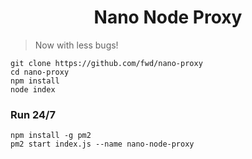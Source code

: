 <h1 align="center">Nano Node Proxy</h1>

> Now with less bugs!

```
git clone https://github.com/fwd/nano-proxy
cd nano-proxy
npm install
node index
```

### Run 24/7

```
npm install -g pm2
pm2 start index.js --name nano-node-proxy
```
